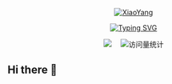 <div align="center">

  <p align="center">
    <a href="https://github.com/XiaoYang943">
      <img src="https://user-images.githubusercontent.com/20955511/199138068-0a7b7b75-a024-4f00-803f-30a19c5d1b2d.png" alt="XiaoYang" /></a>
  </p>

  [![Typing SVG](https://readme-typing-svg.demolab.com?font=Fira+Code&size=15&duration=4000&pause=500&random=false&width=435&lines=Full+Stack+GIS+Developer;Three+Years+of+Development+Work+Experience)](https://git.io/typing-svg)
  
  <!-- 个人资料徽标 -->
  <div align="center">
    <a href="http://blog.gislogic.cn/"><img src="https://img.shields.io/badge/Website-博客-blue" /></a>&emsp;
    <!-- 访问量统计徽标 -->
    <img src="https://komarev.com/ghpvc/?username=XiaoYang943&label=Views&color=FF0000&style=flat" alt="访问量统计" />
  </div>
  
</div>



## Hi there 👋



